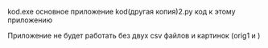 kod.exe основное приложение 
kod(другая копия)2.py код к этому приложению

Приложение не будет работать без двух csv файлов и картинок (orig1 и )
